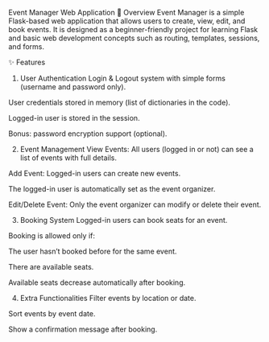 Event Manager Web Application
📌 Overview
Event Manager is a simple Flask-based web application that allows users to create, view, edit, and book events.
It is designed as a beginner-friendly project for learning Flask and basic web development concepts such as routing, templates, sessions, and forms.

✨ Features
1. User Authentication
Login & Logout system with simple forms (username and password only).

User credentials stored in memory (list of dictionaries in the code).

Logged-in user is stored in the session.

Bonus: password encryption support (optional).

2. Event Management
View Events: All users (logged in or not) can see a list of events with full details.

Add Event: Logged-in users can create new events.

The logged-in user is automatically set as the event organizer.

Edit/Delete Event: Only the event organizer can modify or delete their event.

3. Booking System
Logged-in users can book seats for an event.

Booking is allowed only if:

The user hasn’t booked before for the same event.

There are available seats.

Available seats decrease automatically after booking.

4. Extra Functionalities
Filter events by location or date.

Sort events by event date.

Show a confirmation message after booking.

